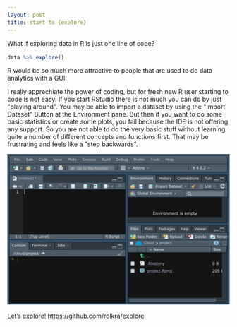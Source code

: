 ```yaml
---
layout: post
title: start to {explore}
---
```


What if exploring data in R is just one line of code?

```R
data %>% explore()
```

R would be so much more attractive to people that are used to do data analytics with a GUI!

I really apprechiate the power of coding, but for fresh new R user starting to code is not easy. If you start RStudio there is not much you can do by just "playing around". You may be able to import a dataset by using the "Import Dataset" Button at the Environment pane. But then if you want to do some basic statistics or create some plots, you fail because the IDE is not offering any support. So you are not able to do the very basic stuff without learning quite a number of different concepts and functions first. That may be frustrating and feels like a "step backwards".

![RStudio start](../images/RStudio-empty.png)

Let’s explore!
<https://github.com/rolkra/explore>

